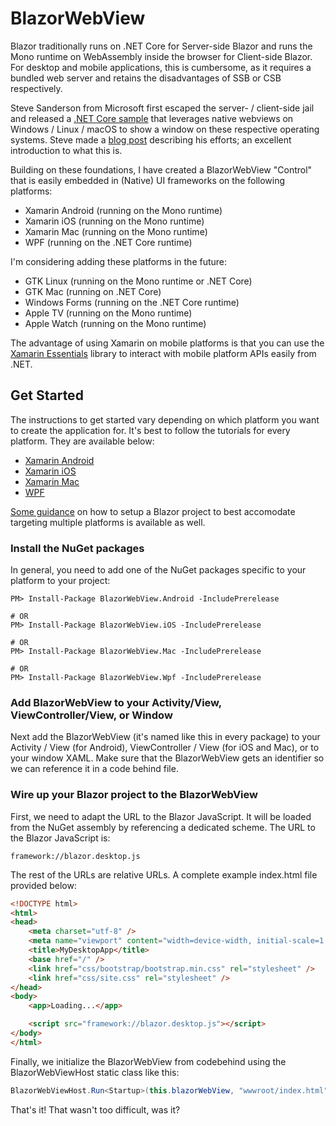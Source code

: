 # BlazorWebView

Blazor traditionally runs on .NET Core for Server-side Blazor and runs the Mono runtime on WebAssembly inside the
browser for Client-side Blazor. For desktop and mobile applications, this is cumbersome, as it requires a bundled web 
server and retains the disadvantages of SSB or CSB respectively.

Steve Sanderson from Microsoft first escaped the server- / client-side jail and released a
[.NET Core sample](https://github.com/SteveSandersonMS/WebWindow) that leverages native
webviews on Windows / Linux / macOS to show a window on these respective operating systems.
Steve made a
[blog post](https://blog.stevensanderson.com/2019/11/18/2019-11-18-webwindow-a-cross-platform-webview-for-dotnet-core/)
describing his efforts; an excellent introduction to what this is.

Building on these foundations, I have created a BlazorWebView "Control" that is easily embedded in (Native) UI frameworks
on the following platforms:

* Xamarin Android (running on the Mono runtime)
* Xamarin iOS (running on the Mono runtime)
* Xamarin Mac (running on the Mono runtime)
* WPF (running on the .NET Core runtime)

I'm considering adding these platforms in the future:

* GTK Linux (running on the Mono runtime or .NET Core)
* GTK Mac (running on .NET Core)
* Windows Forms (running on the .NET Core runtime)
* Apple TV (running on the Mono runtime)
* Apple Watch  (running on the Mono runtime)

The advantage of using Xamarin on mobile platforms is that you can use the
[Xamarin Essentials](https://docs.microsoft.com/en-us/xamarin/essentials/) library to interact with mobile platform
APIs easily from .NET.

## Get Started

The instructions to get started vary depending on which platform you want to create the application for. It's best
to follow the tutorials for every platform. They are available below:

* [Xamarin Android](androidtutorial.md)
* [Xamarin iOS](iostutorial.md)
* [Xamarin Mac](mactutorial.md)
* [WPF](wpftutorial.md)

[Some guidance](prepare.md) on how to setup a Blazor project to best accomodate targeting multiple platforms is available as well.

### Install the NuGet packages

In general, you need to add one of the NuGet packages specific to your platform to your project:

```
PM> Install-Package BlazorWebView.Android -IncludePrerelease

# OR
PM> Install-Package BlazorWebView.iOS -IncludePrerelease

# OR
PM> Install-Package BlazorWebView.Mac -IncludePrerelease

# OR
PM> Install-Package BlazorWebView.Wpf -IncludePrerelease
```

### Add BlazorWebView to your Activity/View, ViewController/View, or Window

Next add the BlazorWebView (it's named like this in every package) to your Activity / View (for Android),
ViewController / View (for iOS and Mac), or to your window XAML. Make sure that the BlazorWebView gets an
identifier so we can reference it in a code behind file.

### Wire up your Blazor project to the BlazorWebView

First, we need to adapt the URL to the Blazor JavaScript. It will be loaded from the NuGet assembly by
referencing a dedicated scheme. The URL to the Blazor JavaScript is:

```
framework://blazor.desktop.js
```

The rest of the URLs are relative URLs. A complete example index.html file provided below:

```html
<!DOCTYPE html>
<html>
<head>
    <meta charset="utf-8" />
    <meta name="viewport" content="width=device-width, initial-scale=1.0, maximum-scale=1.0, user-scalable=no" />
    <title>MyDesktopApp</title>
    <base href="/" />
    <link href="css/bootstrap/bootstrap.min.css" rel="stylesheet" />
    <link href="css/site.css" rel="stylesheet" />
</head>
<body>
    <app>Loading...</app>

    <script src="framework://blazor.desktop.js"></script>
</body>
</html>
```

Finally, we initialize the BlazorWebView from codebehind using the BlazorWebViewHost static class like this:

```csharp
BlazorWebViewHost.Run<Startup>(this.blazorWebView, "wwwroot/index.html");
```

That's it! That wasn't too difficult, was it?
